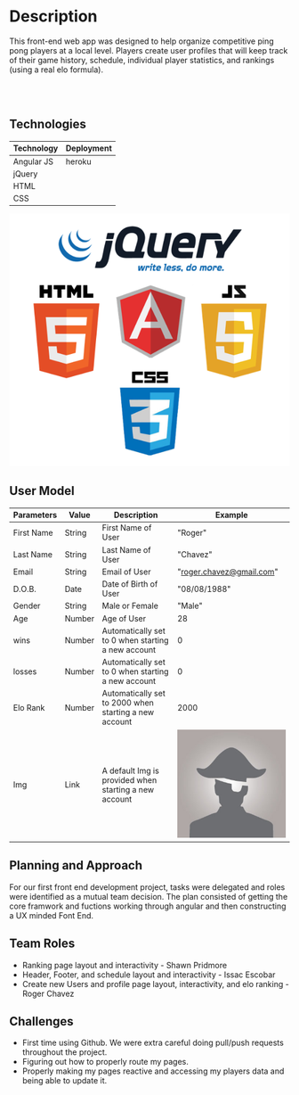 # Description

This front-end web app was designed to help organize competitive ping pong players at a local level. Players create user profiles that will keep track of their game history, schedule, individual player statistics, and rankings (using a real elo formula).

<br>
<br>

## Technologies



|   Technology |   Deployment |       
|  ----------- | ------------|
|   Angular JS | heroku |
|   jQuery     ||
|   HTML       ||
|   CSS        ||
![Picture goes here](./images/logos.png) 
<br>

##  User Model

| Parameters  | Value   	| Description | Example |
| ----------- | ----------	| ------------ | ------- |
| First Name    	| String 		| First Name of User | "Roger" |
| Last Name | String | Last Name of User | "Chavez"
| Email 		| String  	| Email of User  | "roger.chavez@gmail.com" |
| D.O.B. 	| Date   	| Date of Birth of User 	   	 | "08/08/1988" |
| Gender 		| String     	| Male or Female   	   	 | "Male" |
| Age	| Number    	| Age of User| 28|
| wins 	| Number     	| Automatically set to 0 when starting a new account | 0 |
| losses 	| Number     	| Automatically set to 0 when starting a new account | 0 |
| Elo Rank	| Number     	| Automatically set to 2000 when starting a new account | 2000 |
| Img 	| Link     	| A default Img is provided when starting a new account | ![Example image goes here](./images/defaultImg.jpg) |

## Planning and Approach
For our first front end development project, tasks were delegated and roles were identified as a mutual team decision. The plan consisted of getting the core framwork and fuctions working through angular and then constructing a UX minded Font End. 

## Team Roles
- Ranking page layout and interactivity - Shawn Pridmore
- Header, Footer, and schedule layout and interactivity -  Issac Escobar
- Create new Users and profile page layout, interactivity, and elo ranking - Roger Chavez

## Challenges
- First time using Github. We were extra careful doing pull/push requests throughout the project. 
- Figuring out how to properly route my pages.
- Properly making my pages reactive and accessing my players data and being able to update it. 


